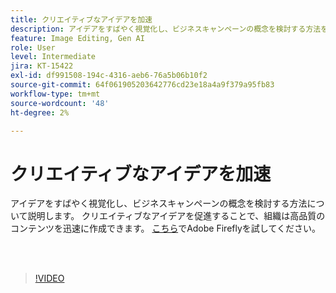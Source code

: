 ```yaml
---
title: クリエイティブなアイデアを加速
description: アイデアをすばやく視覚化し、ビジネスキャンペーンの概念を検討する方法を説明します
feature: Image Editing, Gen AI
role: User
level: Intermediate
jira: KT-15422
exl-id: df991508-194c-4316-aeb6-76a5b06b10f2
source-git-commit: 64f061905203642776cd23e18a4a9f379a95fb83
workflow-type: tm+mt
source-wordcount: '48'
ht-degree: 2%

---
```


# クリエイティブなアイデアを加速

アイデアをすばやく視覚化し、ビジネスキャンペーンの概念を検討する方法について説明します。 クリエイティブなアイデアを促進することで、組織は高品質のコンテンツを迅速に作成できます。 [こちら](https://firefly.adobe.com/)でAdobe Fireflyを試してください。

<br> 

>[!VIDEO](https://video.tv.adobe.com/v/3428827?quality=12&learn=on&hidetitle=true)
